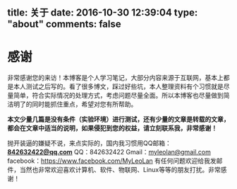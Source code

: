 title: 关于
date: 2016-10-30 12:39:04
type: "about"
comments: false
---

# 感谢

 非常感谢您的来访！本博客是个人学习笔记，大部分内容来源于互联网，基本上都是本人测试之后写的。看了很多博文，踩过好些坑，本人整理资料有个习惯就是尽量简单，符合实际情况的处理方式，考虑问题尽量全面。所以本博客也尽量做到简洁明了的同时能抓住重点，希望对您有所帮助。

**本文少量几篇是没有条件（实验环境）进行测试，还有少量的文章是转载的文章，都会在文章中适当的说明，如果侵犯到您的权益，请立刻联系我，非常感谢！**

抛开装逼的嫌疑不说，来点实际的，国内我习惯用QQ邮箱：**842632422@qq.com**
QQ：842632422
Gmail：myleolan@gmail.com
facebook：https://www.facebook.com/MyLeoLan
有任何问题欢迎给我发邮件，当然也非常欢迎喜欢计算机、软件、物联网、Linux等等的朋友打扰。非常感谢！